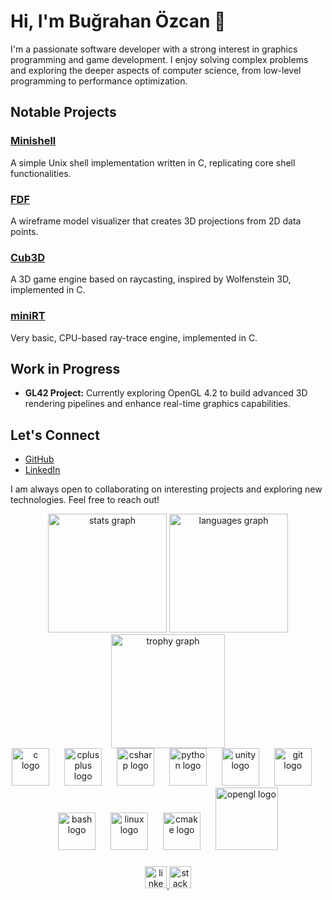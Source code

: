 # Hi, I'm Buğrahan Özcan 👋

I'm a passionate software developer with a strong interest in graphics programming and game development. I enjoy solving complex problems and exploring the deeper aspects of computer science, from low-level programming to performance optimization.

## Notable Projects
### [Minishell](https://github.com/bgrhnzcn/minishell)
A simple Unix shell implementation written in C, replicating core shell functionalities.

### [FDF](https://github.com/bgrhnzcn/fdf)
A wireframe model visualizer that creates 3D projections from 2D data points.

### [Cub3D](https://github.com/bgrhnzcn/cub3d)
A 3D game engine based on raycasting, inspired by Wolfenstein 3D, implemented in C.

### [miniRT](https://github.com/bgrhnzcn/miniRT)
Very basic, CPU-based ray-trace engine, implemented in C.

## Work in Progress
- **GL42 Project:** Currently exploring OpenGL 4.2 to build advanced 3D rendering pipelines and enhance real-time graphics capabilities.

## Let's Connect
- [GitHub](https://github.com/bgrhnzcn)
- [LinkedIn](https://www.linkedin.com/in/bgrhnzcn/)

I am always open to collaborating on interesting projects and exploring new technologies. Feel free to reach out!

<div align="center">
  <img src="https://github-readme-stats.vercel.app/api?username=bgrhnzcn&hide_title=false&hide_rank=false&show_icons=true&include_all_commits=true&count_private=true&disable_animations=false&theme=tokyonight&locale=en&hide_border=true" height="190" alt="stats graph"  />
  <img src="https://github-readme-stats.vercel.app/api/top-langs?username=bgrhnzcn&locale=en&hide_title=false&layout=compact&card_width=320&langs_count=8&theme=tokyonight&hide_border=true" height="190" alt="languages graph"  />
  <img src="https://github-profile-trophy.vercel.app?username=bgrhnzcn&theme=tokyonight&margin-w=9&no-frame=true&no-bg=false" height="182" alt="trophy graph"  />
</div>

<div align="center">
  <img src="https://cdn.jsdelivr.net/gh/devicons/devicon/icons/c/c-original.svg" height="60" alt="c logo"  />
  <img width="16" />
  <img src="https://cdn.jsdelivr.net/gh/devicons/devicon/icons/cplusplus/cplusplus-original.svg" height="60" alt="cplusplus logo"  />
  <img width="16" />
  <img src="https://cdn.jsdelivr.net/gh/devicons/devicon/icons/csharp/csharp-original.svg" height="60" alt="csharp logo"  />
  <img width="16" />
  <img src="https://cdn.jsdelivr.net/gh/devicons/devicon/icons/python/python-original.svg" height="60" alt="python logo"  />
  <img width="16" />
  <img src="https://cdn.jsdelivr.net/gh/devicons/devicon/icons/unity/unity-original.svg" height="60" alt="unity logo"  />
  <img width="16" />
  <img src="https://cdn.jsdelivr.net/gh/devicons/devicon/icons/git/git-original.svg" height="60" alt="git logo"  />
  <img width="16" />
  <img src="https://cdn.jsdelivr.net/gh/devicons/devicon/icons/bash/bash-original.svg" height="60" alt="bash logo"  />
  <img width="16" />
  <img src="https://cdn.jsdelivr.net/gh/devicons/devicon/icons/linux/linux-original.svg" height="60" alt="linux logo"  />
  <img width="16" />
  <img src="https://cdn.jsdelivr.net/gh/devicons/devicon@latest/icons/cmake/cmake-original.svg" height="60" alt="cmake logo"/>
  <img width="16">
  <img src="https://cdn.jsdelivr.net/gh/devicons/devicon@latest/icons/opengl/opengl-plain.svg" height="100" alt="opengl logo"/>
</div>

###

<div align="center">
  <a href="www.linkedin.com/bgrhnzcn" target="_blank">
    <img src="https://img.shields.io/static/v1?message=LinkedIn&logo=linkedin&label=&color=0077B5&logoColor=white&labelColor=&style=flat" height="35" alt="linkedin logo"  />
  </a>
  <a href="https://stackoverflow.com/users/20994367/bu%c4%9frahan-%c3%96zcan" target="_blank">
    <img src="https://img.shields.io/static/v1?message=Stackoverflow&logo=stackoverflow&label=&color=FE7A16&logoColor=white&labelColor=&style=flat" height="35" alt="stackoverflow logo"  />
  </a>
</div>
